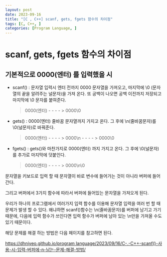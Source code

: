 ```yaml
---
layout: post
date: 2023-09-16
title: "[C , C++] scanf, gets, fgets 함수의 차이점"
tags: [C, C++, ]
categories: [Program Language, ]
---
```


# scanf, gets, fgets 함수의 차이점


## 기본적으로 0000(엔터) 를 입력했을 시

- scanf() : 문자열 입력시 엔터 전까지 0000 문자열을 가져오고, 마지막에 \0 (문자열의 끝을 알려주는 널문자)을 가져 온다.
또 공백이 나오면 공백 이전까지 저장되고 마지막에 \0 문자를 붙여준다.

	> 0000(엔터) - - - - > 0000\0

- gets() : 0000(엔터) 줄바꿈 문자열까지 가지고 온다. 그 후에 \n(줄바꿈문자)를 \0(널문자)로 바꿔준다.

	> 0000(엔터) - - - - > 0000\n - - - - > 0000\0

- fgets() : gets()와 마찬가지로 0000(엔터) 까지 가지고 온다. 그 후에 \0(널문자)를 추가로 마지막에 덧붙인다.

	> 0000(엔터) - - - - > 0000\n\0


문자열을 키보드로 입력 할 때 문자열이 바로 변수에 들어가는 것이 아니라 버퍼에 들어간다. 


그리고 버퍼에서 3가지 함수에 따라서 버퍼에 들어있는 문자열을 가져오게 된다.


우리가 하나의 프로그램에서 여러가지 입력 함수를 이용해 문자열 입력을 여러 번 할 때 문제가 발생 할 수 있다. 왜냐하면 scanf()함수는 \n(줄바꿈문자)를 버퍼에 남기고 가기 때문에, 다음에 입력 함수가 쓰인다면 입력 함수가 버퍼에 남아 있는 \n만을 가져올 수도 있기 때문이다.


해당 문제를 해결 하는 방법은 다음 페이지를 참고하면 된다.


[https://dhniyeo.github.io/program language/2023/09/16/C-,-C++-scanf()-사용-시-입력-버퍼에-n-남는-문제-해결-방법/](https://dhniyeo.github.io/program%20language/2023/09/16/C-,-C++-scanf()-%EC%82%AC%EC%9A%A9-%EC%8B%9C-%EC%9E%85%EB%A0%A5-%EB%B2%84%ED%8D%BC%EC%97%90-n-%EB%82%A8%EB%8A%94-%EB%AC%B8%EC%A0%9C-%ED%95%B4%EA%B2%B0-%EB%B0%A9%EB%B2%95/)

